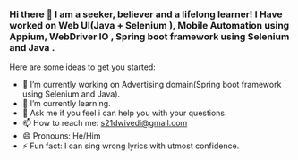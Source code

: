 ### Hi there 👋 I am a seeker, believer and a lifelong learner! I Have worked on Web UI(Java + Selenium ), Mobile Automation using Appium, WebDriver IO , Spring boot framework using Selenium and Java .


Here are some ideas to get you started:

- 🔭 I’m currently working on Advertising domain(Spring boot framework using Selenium and Java).
- 🌱 I’m currently learning.
- 💬 Ask me if you feel i can help you with your questions.
- 📫 How to reach me: s21dwivedi@gmail.com
- 😄 Pronouns: He/Him
- ⚡ Fun fact: I can sing wrong lyrics with utmost confidence.

